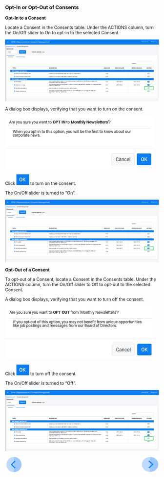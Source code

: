 ### Opt-In or Opt-Out of Consents

**Opt-In to a Consent**

Locate a Consent in the Consents table. Under the ACTIONS column, turn the On/Off slider to On to opt-in to the selected Consent.

![image](../images/08_01_Consent_Rep_OptIn_OptOut.png)  

A dialog box displays, verifying that you want to turn on the consent.

![image](../images/08_Consent_Opt_In_Message.png)                                   

Click ![image](../images/ICON_OK.png) to turn on the consent. 

The On/Off slider is turned to “On”.

![image](../images/08_02_Consent_Rep_OptIn_OptOut.png)  

**Opt-Out of a Consent**

To opt-out of a Consent, locate a Consent in the Consents table. Under the ACTIONS column, turn the On/Off slider to Off to opt-out to the selected Consent.

A dialog box displays, verifying that you want to turn off the consent.

![image](../images/08_Consent_Opt_Out_Message.png) 

Click ![image](../images/ICON_OK.png) to turn off the consent. 

The On/Off slider is turned to “Off”.

![image](../images/08_01_Consent_Rep_OptIn_OptOut.png)



[![Previous](../images/Previous.png)]( 07_02_Representative_Login.md)[<img align="right" width="60" height="54" src="../images/Next.png">](07_05_Representative_View_Consent_History.md)

